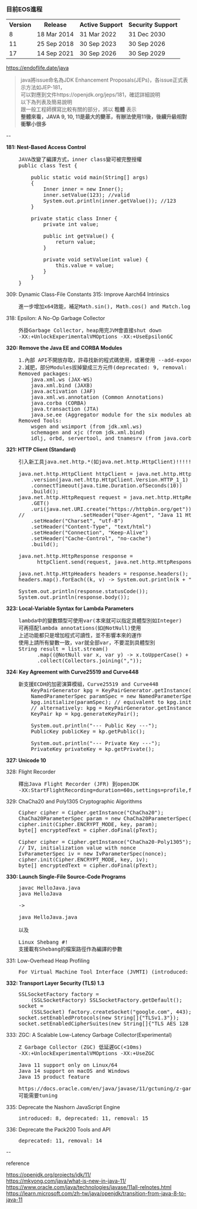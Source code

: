 ### 目前EOS進程

<table>
<tbody>
	<tr data-sort-method="none">
		<th role="columnheader">Version</th>
		<th role="columnheader">Release</th>
		<th role="columnheader">Active Support</th>
		<th role="columnheader">Security Support</th>
	</tr>
	<tr>
		<td> 8 </td>
		<td> 18 Mar 2014 </td>
		<td> 31 Mar 2022 </td>
		<td> 31 Dec 2030 </td>
	</tr>
	<tr>
		<td> 11 </td>
		<td> 25 Sep 2018 </td>
		<td> 30 Sep 2023 </td>
		<td> 30 Sep 2026 </td>
	</tr>
	<tr>
		<td> 17 </td>
		<td> 14 Sep 2021 </td>
		<td> 30 Sep 2026 </td>
		<td> 30 Sep 2029 </td>
	</tr>
</tbody>
</table>

https://endoflife.date/java

>java將issue命名為JDK Enhancement Proposals(JEPs)，各issue正式表示方法如JEP-181，<br />
可以對應到文件https://openjdk.org/jeps/181，確認詳細說明<br />
以下為列表及簡易說明<br />
跟一般工程師撰寫比較有關的部分，將以 **粗體** 表示<br />
**整體來看，JAVA 9, 10, 11是最大的變革，有辦法使用11後，後續升級相對衝擊小很多**<br />

--


**181: Nest-Based Access Control**

<pre>
	JAVA改變了編譯方式，inner class變可被完整授權
	public class Test {
    
		public static void main(String[] args)
		{
			Inner inner = new Inner();
			inner.setValue(123); //valid
			System.out.println(inner.getValue()); //123
		}
		
		private static class Inner {
			private int value;

			public int getValue() {
				return value;
			}

			private void setValue(int value) {
				this.value = value;
			}
		}
	}
</pre>

309: Dynamic Class-File Constants
315: Improve Aarch64 Intrinsics
	
<pre>
	進一步增加x64效能，補足Math.sin(), Math.cos() and Match.log()支援
</pre>
	
318: Epsilon: A No-Op Garbage Collector
	
<pre>
	外掛Garbage Collector，heap用完JVM會直接shut down
	-XX:+UnlockExperimentalVMOptions -XX:+UseEpsilonGC
</pre>
	
**320: Remove the Java EE and CORBA Modules**
	
<pre>
	1.內部 API不開放存取，許尋找新的程式碼使用，或著使用 --add-exports 或 --add-opens 開放
	2.減肥，部分Modules拔掉變成三方元件(deprecated: 9, removal: 17)
	Removed packages:
		java.xml.ws (JAX-WS)
		java.xml.bind (JAXB)
		java.activation (JAF)
		java.xml.ws.annotation (Common Annotations)
		java.corba (CORBA)
		java.transaction (JTA)
		java.se.ee (Aggregator module for the six modules above)
	Removed Tools:
		wsgen and wsimport (from jdk.xml.ws)
		schemagen and xjc (from jdk.xml.bind)
		idlj, orbd, servertool, and tnamesrv (from java.corba)
</pre>
	
**321: HTTP Client (Standard)**
	
<pre>
	引入新工具java.net.http.*(如java.net.http.HttpClient)!!!!!!!
	
	java.net.http.HttpClient httpClient = java.net.http.HttpClient.newBuilder()
		.version(java.net.http.HttpClient.Version.HTTP_1_1)
		.connectTimeout(java.time.Duration.ofSeconds(10))
		.build();
	java.net.http.HttpRequest request = java.net.http.HttpRequest.newBuilder()
		.GET()
		.uri(java.net.URI.create("https://httpbin.org/get"))
	//		            .setHeader("User-Agent", "Java 11 HttpClient Bot")
		.setHeader("Charset", "utf-8")
		.setHeader("Content-Type", "text/html")
		.setHeader("Connection", "Keep-Alive")
		.setHeader("Cache-Control", "no-cache")
		.build();

	java.net.http.HttpResponse<String> response =
		  httpClient.send(request, java.net.http.HttpResponse.BodyHandlers.ofString());

	java.net.http.HttpHeaders headers = response.headers();
	headers.map().forEach((k, v) -> System.out.println(k + ":" + v));

	System.out.println(response.statusCode());
	System.out.println(response.body());
</pre>
	
**323: Local-Variable Syntax for Lambda Parameters**
	
<pre>
	lambda中的變數類型可使用var(本來就可以指定具體型別如Integer)
	可再搭配lambda annotations(如@NotNull)使用
	上述功能都只是增加程式可讀性，並不影響本來的運作
	使用上請所有變數一致，var就全部var，不要混到具體型別
	String result = list.stream()
          .map((@NotNull var x, var y) -> x.toUpperCase() + y)
          .collect(Collectors.joining(","));
</pre>
	
**324: Key Agreement with Curve25519 and Curve448**
	
<pre>
	新支援ECDH的加密演算模組，Curve25519 and Curve448
		KeyPairGenerator kpg = KeyPairGenerator.getInstance("XDH");
		NamedParameterSpec paramSpec = new NamedParameterSpec("X25519");
		kpg.initialize(paramSpec); // equivalent to kpg.initialize(255)
		// alternatively: kpg = KeyPairGenerator.getInstance("X25519")
        KeyPair kp = kpg.generateKeyPair();
		
		System.out.println("--- Public Key ---");
        PublicKey publicKey = kp.getPublic();
		
        System.out.println("--- Private Key ---");
        PrivateKey privateKey = kp.getPrivate();
</pre>
	
**327: Unicode 10**
	
328: Flight Recorder
	
<pre>
	釋出Java Flight Recorder (JFR) 到openJDK
	-XX:StartFlightRecording=duration=60s,settings=profile,filename=app.jfr MyHelloWorldApp
</pre>
	
329: ChaCha20 and Poly1305 Cryptographic Algorithms
	
<pre>
	Cipher cipher = Cipher.getInstance("ChaCha20");
    ChaCha20ParameterSpec param = new ChaCha20ParameterSpec(nonce, counter);
    cipher.init(Cipher.ENCRYPT_MODE, key, param);
    byte[] encryptedText = cipher.doFinal(pText);
	
	Cipher cipher = Cipher.getInstance("ChaCha20-Poly1305");
	// IV, initialization value with nonce
	IvParameterSpec iv = new IvParameterSpec(nonce);
	cipher.init(Cipher.ENCRYPT_MODE, key, iv);
	byte[] encryptedText = cipher.doFinal(pText);
</pre>
	
**330: Launch Single-File Source-Code Programs**
	
<pre>
	javac HelloJava.java
	java HelloJava
	
	->
	
	java HelloJava.java
	
	以及
	
	Linux Shebang #!
	支援載有Shebang的檔案路徑作為編譯的參數
</pre>
	
331: Low-Overhead Heap Profiling
	
<pre>
	For Virtual Machine Tool Interface (JVMTI) (introduced: 5)
</pre>
	
**332: Transport Layer Security (TLS) 1.3**
	
<pre>
	SSLSocketFactory factory =
		(SSLSocketFactory) SSLSocketFactory.getDefault();
	socket =
		(SSLSocket) factory.createSocket("google.com", 443);
	socket.setEnabledProtocols(new String[]{"TLSv1.3"});
	socket.setEnabledCipherSuites(new String[]{"TLS_AES_128_GCM_SHA256"});
</pre>

333: ZGC: A Scalable Low-Latency Garbage Collector(Experimental)
	
<pre>
	Z Garbage Collector (ZGC) 低延遲GC(<10ms)
	-XX:+UnlockExperimentalVMOptions -XX:+UseZGC
	
	Java 11 support only on Linux/64
	Java 14 support on macOS and Windows
	Java 15 product feature
	
	https://docs.oracle.com/en/java/javase/11/gctuning/z-garbage-collector1.html
	可能需要tuning
</pre>

335: Deprecate the Nashorn JavaScript Engine
	
<pre>
	introduced: 8, deprecated: 11, removal: 15
</pre>
	
336: Deprecate the Pack200 Tools and API
	
<pre>
	deprecated: 11, removal: 14
</pre>
	
--

reference

https://openjdk.org/projects/jdk/11/<br />
https://mkyong.com/java/what-is-new-in-java-11/<br />
https://www.oracle.com/java/technologies/javase/11all-relnotes.html<br />
https://learn.microsoft.com/zh-tw/java/openjdk/transition-from-java-8-to-java-11<br />

